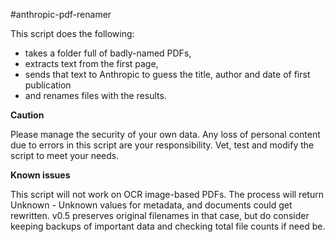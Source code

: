 #anthropic-pdf-renamer

This script does the following:

- takes a folder full of badly-named PDFs,
- extracts text from the first page,
- sends that text to Anthropic to guess the title, author and date of first publication
- and renames files with the results.

**Caution**

Please manage the security of your own data. Any loss of personal content due to errors in this script are your responsibility. Vet, test and modify the script to meet your needs.

**Known issues**

This script will not work on OCR image-based PDFs. The process will return Unknown - Unknown values for metadata, and documents could get rewritten. v0.5 preserves original filenames in that case, but do consider keeping backups of important data and checking total file counts if need be.
